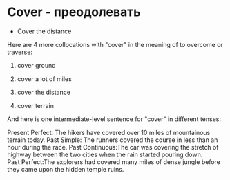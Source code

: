 # Cover - преодолевать




- Cover the distance

Here are 4 more collocations with "cover" in the meaning of to overcome or traverse:

1. cover ground

2. cover a lot of miles 

3. cover the distance

4. cover terrain

And here is one intermediate-level sentence for "cover" in different tenses:

Present Perfect: The hikers have covered over 10 miles of mountainous terrain today.
Past Simple:  The runners covered the course in less than an hour during the race.
Past Continuous:The car was covering the stretch of highway between the two cities when the rain started pouring down.  
Past Perfect:The explorers had covered many miles of dense jungle before they came upon the hidden temple ruins.